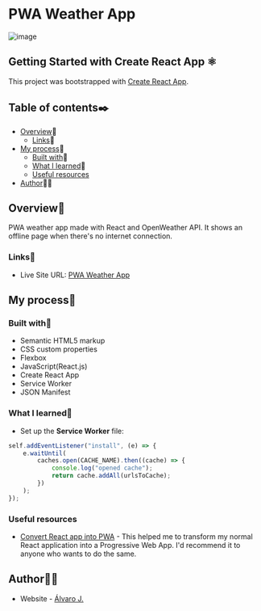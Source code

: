 # PWA Weather App

![image](https://user-images.githubusercontent.com/86482525/157239881-09325d75-cb40-4d37-a826-ed3a03778b13.png)

## Getting Started with Create React App ⚛

This project was bootstrapped with [Create React App](https://github.com/facebook/create-react-app).

## Table of contents✒️

- [Overview](#overview)🎯
  - [Links](#links)🔗
- [My process](#my-process)🧩
  - [Built with](#built-with)🔨
  - [What I learned](#what-i-learned)📝
  - [Useful resources](#useful-resources)
- [Author](#author)🙋🏻

## Overview🎯

PWA weather app made with React and OpenWeather API. It shows an offline page when there's no internet connection.

### Links🔗

- Live Site URL: [PWA Weather App](https://pwa-weather-app-six.vercel.app/)

## My process🧩

### Built with🔨

- Semantic HTML5 markup
- CSS custom properties
- Flexbox
- JavaScript(React.js)
- Create React App
- Service Worker
- JSON Manifest

### What I learned📝

- Set up the <strong>Service Worker</strong> file:
```js
self.addEventListener("install", (e) => {
	e.waitUntil(
		caches.open(CACHE_NAME).then((cache) => {
			console.log("opened cache");
			return cache.addAll(urlsToCache);
		})
	);
});
```
### Useful resources

- [Convert React app into PWA](https://www.youtube.com/watch?v=RvEEZLxiAlQ) - This helped me to transform my normal React application into a Progressive Web App. I'd recommend it to anyone who wants to do the same.

## Author🙋🏻

- Website - [Álvaro J.](https://www.github.com/alvaro-j/)
